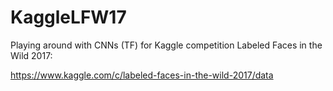 # KaggleLFW17
Playing around with CNNs (TF) for Kaggle competition Labeled Faces in the Wild 2017:

https://www.kaggle.com/c/labeled-faces-in-the-wild-2017/data

